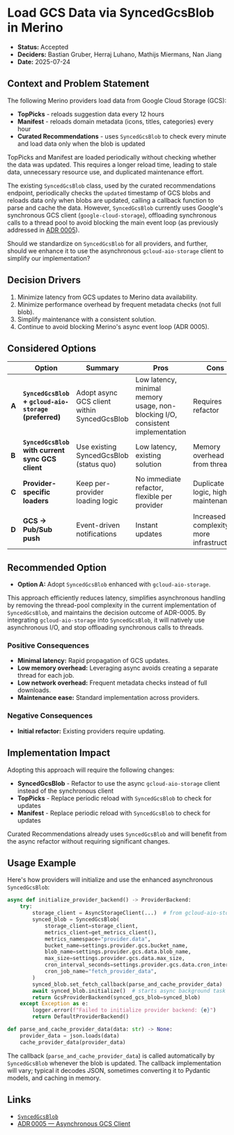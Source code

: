 # Load GCS Data via SyncedGcsBlob in Merino

* **Status:** Accepted
* **Deciders:** Bastian Gruber, Herraj Luhano, Mathijs Miermans, Nan Jiang
* **Date:** 2025-07-24

## Context and Problem Statement

The following Merino providers load data from Google Cloud Storage (GCS):
- **TopPicks** - reloads suggestion data every 12 hours
- **Manifest** - reloads domain metadata (icons, titles, categories) every hour
- **Curated Recommendations** - uses `SyncedGcsBlob` to check every minute and load data only when the blob is updated

TopPicks and Manifest are loaded periodically without checking whether the data was updated. This requires a longer reload time, leading to stale data, unnecessary resource use, and duplicated maintenance effort.

The existing `SyncedGcsBlob` class, used by the curated recommendations endpoint, periodically checks the `updated` timestamp of GCS blobs and reloads data only when blobs are updated, calling a callback function to parse and cache the data. However, `SyncedGcsBlob` currently uses Google's synchronous GCS client (`google-cloud-storage`), offloading synchronous calls to a thread pool to avoid blocking the main event loop (as previously addressed in [ADR 0005](adr/0005-asynchronous-gcs-client.md)).

Should we standardize on `SyncedGcsBlob` for all providers, and further, should we enhance it to use the asynchronous `gcloud-aio-storage` client to simplify our implementation?

## Decision Drivers

1. Minimize latency from GCS updates to Merino data availability.
2. Minimize performance overhead by frequent metadata checks (not full blob).
3. Simplify maintenance with a consistent solution.
4. Continue to avoid blocking Merino's async event loop (ADR 0005).

## Considered Options

|       | Option                                                   | Summary                                     | Pros                                             | Cons                                      |
| ----- | -------------------------------------------------------- | ------------------------------------------- | ------------------------------------------------ | ----------------------------------------- |
| **A** | **`SyncedGcsBlob` + `gcloud-aio-storage` (preferred)**   | Adopt async GCS client within SyncedGcsBlob | Low latency, minimal memory usage, non-blocking I/O, consistent implementation | Requires refactor    |
| **B** | **`SyncedGcsBlob` with current sync GCS client**         | Use existing SyncedGcsBlob (status quo)    | Low latency, existing solution | Memory overhead from threads    |
| **C** | **Provider-specific loaders**                            | Keep per-provider loading logic            | No immediate refactor, flexible per provider     | Duplicate logic, higher maintenance      |
| **D** | **GCS → Pub/Sub push**                                   | Event-driven notifications                 | Instant updates                                  | Increased complexity, more infrastructure |

## Recommended Option

* **Option A:** Adopt `SyncedGcsBlob` enhanced with `gcloud-aio-storage`.

This approach efficiently reduces latency, simplifies asynchronous handling by removing the thread-pool complexity in the current implementation of `SyncedGcsBlob`, and maintains the decision outcome of ADR-0005.
By integrating `gcloud-aio-storage` into `SyncedGcsBlob`, it will natively use asynchronous I/O, and stop offloading synchronous calls to threads.

### Positive Consequences

- **Minimal latency:** Rapid propagation of GCS updates.
- **Low memory overhead:** Leveraging async avoids creating a separate thread for each job.
- **Low network overhead:** Frequent metadata checks instead of full downloads.
- **Maintenance ease:** Standard implementation across providers.

### Negative Consequences

- **Initial refactor:** Existing providers require updating.

## Implementation Impact

Adopting this approach will require the following changes:
- **SyncedGcsBlob** - Refactor to use the async `gcloud-aio-storage` client instead of the synchronous client
- **TopPicks** - Replace periodic reload with `SyncedGcsBlob` to check for updates
- **Manifest** - Replace periodic reload with `SyncedGcsBlob` to check for updates

Curated Recommendations already uses `SyncedGcsBlob` and will benefit from the async refactor without requiring significant changes.

## Usage Example

Here's how providers will initialize and use the enhanced asynchronous `SyncedGcsBlob`:

```python
async def initialize_provider_backend() -> ProviderBackend:
    try:
        storage_client = AsyncStorageClient(...)  # from gcloud-aio-storage
        synced_blob = SyncedGcsBlob(
            storage_client=storage_client,
            metrics_client=get_metrics_client(),
            metrics_namespace="provider.data",
            bucket_name=settings.provider.gcs.bucket_name,
            blob_name=settings.provider.gcs.data.blob_name,
            max_size=settings.provider.gcs.data.max_size,
            cron_interval_seconds=settings.provider.gcs.data.cron_interval_seconds,  # How often 'updated' timestamp is checked
            cron_job_name="fetch_provider_data",
        )
        synced_blob.set_fetch_callback(parse_and_cache_provider_data)
        await synced_blob.initialize()  # starts async background task
        return GcsProviderBackend(synced_gcs_blob=synced_blob)
    except Exception as e:
        logger.error(f"Failed to initialize provider backend: {e}")
        return DefaultProviderBackend()

def parse_and_cache_provider_data(data: str) -> None:
    provider_data = json.loads(data)
    cache_provider_data(provider_data)
```

The callback (`parse_and_cache_provider_data`) is called automatically by `SyncedGcsBlob` whenever the blob is updated. The callback implementation will vary; typical it decodes JSON, sometimes converting it to Pydantic models, and caching in memory.

## Links

* [`SyncedGcsBlob`](/merino/utils/synced_gcs_blob.py)
* [ADR 0005 — Asynchronous GCS Client](/docs/adr/0005-asynchronous-gcs-client.md)
